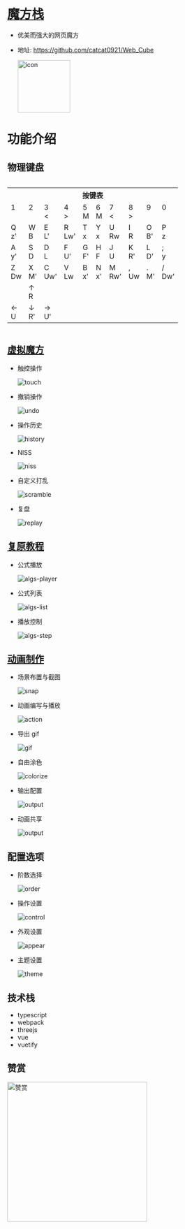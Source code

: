# [魔方栈](https://huazhechen.gitee.io/cuber)

- 优美而强大的网页魔方

- 地址: <https://github.com/catcat0921/Web_Cube>

  <img width="120px" src="https://github.com/catcat0921/Web_Cube/raw/master/resource/icon.png"  alt="icon"/>


# 功能介绍

## 物理键盘

<table class="table" id="vrckey" style="display: inline-block;">
<tr><th colspan=10>按键表</th></tr>
<tr>
<td>1<br><br></td><td>2<br><br></td><td>3<br><span>&lt;</span></td><td>4<br><span>&gt;</span></td><td>5<br><span>M</span></td>
<td>6<br><span>M</span></td><td>7<br><span>&lt;</span></td><td>8<br><span>&gt;</span></td><td>9<br><br></td><td>0<br><br></td>
</tr><tr>
<td>Q<br><span> z'</span></td><td>W<br><span>  B</span></td><td>E<br><span> L'</span></td><td>R<br><span>Lw'</span></td><td>T<br><span>  x</span></td> 
<td>Y<br><span>  x</span></td><td>U<br><span> Rw</span></td><td>I<br><span>  R</span></td><td>O<br><span> B'</span></td><td>P<br><span>  z</span></td> 
</tr><tr>
<td>A<br><span> y'</span></td><td>S<br><span>  D</span></td><td>D<br><span>  L</span></td><td>F<br><span> U'</span></td><td>G<br><span> F'</span></td>
<td>H<br><span>  F</span></td><td>J<br><span>  U</span></td><td>K<br><span> R'</span></td><td>L<br><span> D'</span></td><td>;<br><span>  y</span></td>
</tr><tr>
<td>Z<br><span> Dw</span></td><td>X<br><span> M'</span></td><td>C<br><span>Uw'</span></td><td>V<br><span> Lw</span></td><td>B<br><span> x'</span></td>
<td>N<br><span> x'</span></td><td>M<br><span>Rw'</span></td><td>,<br><span> Uw</span></td><td>.<br><span> M'</span></td><td>/<br><span>Dw'</span></td>
</tr>
<tr>
<td></td>
<td>↑<br><span> R</span></td>
<td></td>
</tr>
<tr>
<td>←<br><span> U</span></td>
<td>↓<br><span> R'</span></td>
<td>→<br><span> U'</span></td>
</tr>
</table>

## [虚拟魔方](https://github.com/catcat0921/Web_Cube)

- 触控操作

  ![touch](https://github.com/catcat0921/Web_Cube/raw/master/screenshot/touch.gif)

- 撤销操作

  ![undo](https://github.com/catcat0921/Web_Cube/raw/master/screenshot/undo.gif)

- 操作历史

  ![history](https://github.com/catcat0921/Web_Cube/raw/master/screenshot/history.gif)

- NISS

  ![niss](https://github.com/catcat0921/Web_Cube/raw/master/screenshot/niss.gif)

- 自定义打乱

  ![scramble](https://github.com/catcat0921/Web_Cube/raw/master/screenshot/scramble.gif)

- 复盘

  ![replay](https://github.com/catcat0921/Web_Cube/raw/master/screenshot/replay.gif)

## [复原教程](https://github.com/catcat0921/Web_Cube/?mode=algs)

- 公式播放

  ![algs-player](https://github.com/catcat0921/Web_Cube/raw/master/screenshot/algs-player.gif)

* 公式列表

  ![algs-list](https://github.com/catcat0921/Web_Cube/raw/master/screenshot/algs-list.gif)

- 播放控制

  ![algs-step](https://github.com/catcat0921/Web_Cube/raw/master/screenshot/algs-step.gif)

## [动画制作](https://github.com/catcat0921/Web_Cube?mode=director)

- 场景布置与截图

  ![snap](https://github.com/catcat0921/Web_Cube/raw/master/screenshot/snap.gif)

- 动画编写与播放

  ![action](https://github.com/catcat0921/Web_Cube/raw/master/screenshot/action.gif)

- 导出 gif

  ![gif](https://github.com/catcat0921/Web_Cube/raw/master/screenshot/gif.gif)

- 自由涂色

  ![colorize](https://github.com/catcat0921/Web_Cuber/raw/master/screenshot/colorize.gif)

- 输出配置

  ![output](https://github.com/catcat0921/Web_Cube/raw/master/screenshot/output.gif)

- 动画共享

  ![output](https://github.com/catcat0921/Web_Cube/raw/master/screenshot/share.gif)

## 配置选项

- 阶数选择

  ![order](https://github.com/catcat0921/Web_Cube/raw/master/screenshot/order.gif)

- 操作设置

  ![control](https://github.com/catcat0921/Web_Cube/raw/master/screenshot/control.gif)

- 外观设置

  ![appear](https://github.com/catcat0921/Web_Cube/raw/master/screenshot/appear.gif)

- 主题设置

  ![theme](https://github.com/catcat0921/Web_Cube/raw/master/screenshot/theme.gif)

## 技术栈

- typescript
- webpack
- threejs
- vue
- vuetify

## 赞赏

  <img width="320px" src="https://github.com/catcat0921/Web_Cube/raw/master/screenshot/appreciation.jpg"  alt="赞赏" />
